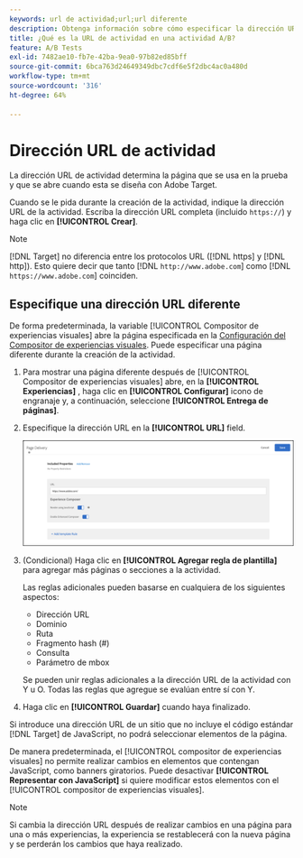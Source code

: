 ```yaml
---
keywords: url de actividad;url;url diferente
description: Obtenga información sobre cómo especificar la dirección URL de actividad que determina la página que se usa en la prueba y que se abre cuando se diseña la prueba mediante [!DNL Adobe Target].
title: ¿Qué es la URL de actividad en una actividad A/B?
feature: A/B Tests
exl-id: 7482ae10-fb7e-42ba-9ea0-97b82ed85bff
source-git-commit: 6bca763d24649349dbc7cdf6e5f2dbc4ac0a480d
workflow-type: tm+mt
source-wordcount: '316'
ht-degree: 64%

---
```


# Dirección URL de actividad

La dirección URL de actividad determina la página que se usa en la prueba y que se abre cuando esta se diseña con Adobe Target.

Cuando se le pida durante la creación de la actividad, indique la dirección URL de la actividad. Escriba la dirección URL completa (incluido `https://`) y haga clic en **[!UICONTROL Crear]**.

>[!NOTE]
>
>[!DNL Target] no diferencia entre los protocolos URL ([!DNL https] y [!DNL http]). Esto quiere decir que tanto [!DNL `http://www.adobe.com`] como [!DNL `https://www.adobe.com`] coinciden.

## Especifique una dirección URL diferente

De forma predeterminada, la variable [!UICONTROL Compositor de experiencias visuales] abre la página especificada en la [Configuración del Compositor de experiencias visuales](/help/main/administrating-target/visual-experience-composer-set-up.md). Puede especificar una página diferente durante la creación de la actividad.

1. Para mostrar una página diferente después de [!UICONTROL Compositor de experiencias visuales] abre, en la **[!UICONTROL Experiencias]** , haga clic en **[!UICONTROL Configurar]** icono de engranaje y, a continuación, seleccione **[!UICONTROL Entrega de páginas]**.

1. Especifique la dirección URL en la **[!UICONTROL URL]** field.

   ![Cuadro de diálogo Entrega de páginas](/help/main/c-activities/t-test-ab/t-test-create-ab/assets/url-config-new.png)

1. (Condicional) Haga clic en **[!UICONTROL Agregar regla de plantilla]** para agregar más páginas o secciones a la actividad.

   Las reglas adicionales pueden basarse en cualquiera de los siguientes aspectos:

   * Dirección URL
   * Dominio
   * Ruta
   * Fragmento hash (#)
   * Consulta
   * Parámetro de mbox

   Se pueden unir reglas adicionales a la dirección URL de la actividad con Y u O. Todas las reglas que agregue se evalúan entre sí con Y.

1. Haga clic en **[!UICONTROL Guardar]** cuando haya finalizado.

Si introduce una dirección URL de un sitio que no incluye el código estándar [!DNL Target] de JavaScript, no podrá seleccionar elementos de la página.

De manera predeterminada, el [!UICONTROL compositor de experiencias visuales] no permite realizar cambios en elementos que contengan JavaScript, como banners giratorios. Puede desactivar **[!UICONTROL Representar con JavaScript]** si quiere modificar estos elementos con el [!UICONTROL compositor de experiencias visuales].

>[!NOTE]
>
>Si cambia la dirección URL después de realizar cambios en una página para una o más experiencias, la experiencia se restablecerá con la nueva página y se perderán los cambios que haya realizado.
